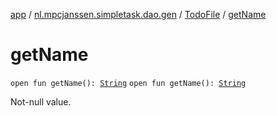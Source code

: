 [app](../../index.md) / [nl.mpcjanssen.simpletask.dao.gen](../index.md) / [TodoFile](index.md) / [getName](.)

# getName

`open fun getName(): `[`String`](https://kotlinlang.org/api/latest/jvm/stdlib/kotlin/-string/index.html)
`open fun getName(): `[`String`](https://kotlinlang.org/api/latest/jvm/stdlib/kotlin/-string/index.html)

Not-null value.

